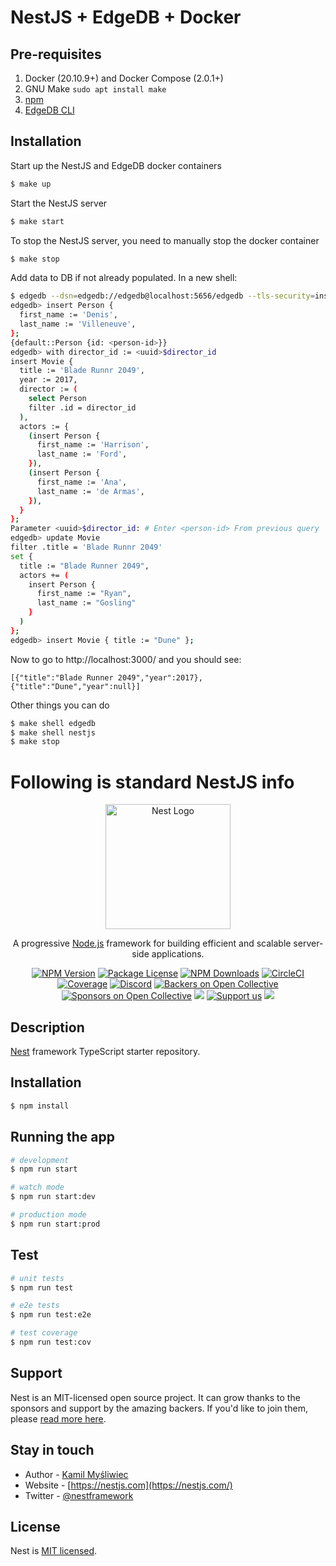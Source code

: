 # NestJS + EdgeDB + Docker

## Pre-requisites
1. Docker (20.10.9+) and Docker Compose (2.0.1+)
2. GNU Make `sudo apt install make`
3. [npm](https://www.freecodecamp.org/news/how-to-install-node-js-on-ubuntu-and-update-npm-to-the-latest-version/)
4. [EdgeDB CLI](https://www.edgedb.com/install#linux-debianubuntults)

## Installation

Start up the NestJS and EdgeDB docker containers
```bash
$ make up
```

Start the NestJS server
```bash
$ make start
```

To stop the NestJS server, you need to manually stop the docker container
```bash
$ make stop
```

Add data to DB if not already populated. In a new shell:
```bash
$ edgedb --dsn=edgedb://edgedb@localhost:5656/edgedb --tls-security=insecure
edgedb> insert Person {
  first_name := 'Denis',
  last_name := 'Villeneuve',
};
{default::Person {id: <person-id>}}
edgedb> with director_id := <uuid>$director_id
insert Movie {
  title := 'Blade Runnr 2049',
  year := 2017,
  director := (
    select Person
    filter .id = director_id
  ),
  actors := {
    (insert Person {
      first_name := 'Harrison',
      last_name := 'Ford',
    }),
    (insert Person {
      first_name := 'Ana',
      last_name := 'de Armas',
    }),
  }
};
Parameter <uuid>$director_id: # Enter <person-id> From previous query
edgedb> update Movie
filter .title = 'Blade Runnr 2049'
set {
  title := "Blade Runner 2049",
  actors += (
    insert Person {
      first_name := "Ryan",
      last_name := "Gosling"
    }
  )
};
edgedb> insert Movie { title := "Dune" };
```
Now to go to http://localhost:3000/ and you should see:

```
[{"title":"Blade Runner 2049","year":2017},{"title":"Dune","year":null}]
```

Other things you can do
```bash
$ make shell edgedb
$ make shell nestjs
$ make stop
```

# Following is standard NestJS info

<p align="center">
  <a href="http://nestjs.com/" target="blank"><img src="https://nestjs.com/img/logo-small.svg" width="200" alt="Nest Logo" /></a>
</p>

[circleci-image]: https://img.shields.io/circleci/build/github/nestjs/nest/master?token=abc123def456
[circleci-url]: https://circleci.com/gh/nestjs/nest

  <p align="center">A progressive <a href="http://nodejs.org" target="_blank">Node.js</a> framework for building efficient and scalable server-side applications.</p>
    <p align="center">
<a href="https://www.npmjs.com/~nestjscore" target="_blank"><img src="https://img.shields.io/npm/v/@nestjs/core.svg" alt="NPM Version" /></a>
<a href="https://www.npmjs.com/~nestjscore" target="_blank"><img src="https://img.shields.io/npm/l/@nestjs/core.svg" alt="Package License" /></a>
<a href="https://www.npmjs.com/~nestjscore" target="_blank"><img src="https://img.shields.io/npm/dm/@nestjs/common.svg" alt="NPM Downloads" /></a>
<a href="https://circleci.com/gh/nestjs/nest" target="_blank"><img src="https://img.shields.io/circleci/build/github/nestjs/nest/master" alt="CircleCI" /></a>
<a href="https://coveralls.io/github/nestjs/nest?branch=master" target="_blank"><img src="https://coveralls.io/repos/github/nestjs/nest/badge.svg?branch=master#9" alt="Coverage" /></a>
<a href="https://discord.gg/G7Qnnhy" target="_blank"><img src="https://img.shields.io/badge/discord-online-brightgreen.svg" alt="Discord"/></a>
<a href="https://opencollective.com/nest#backer" target="_blank"><img src="https://opencollective.com/nest/backers/badge.svg" alt="Backers on Open Collective" /></a>
<a href="https://opencollective.com/nest#sponsor" target="_blank"><img src="https://opencollective.com/nest/sponsors/badge.svg" alt="Sponsors on Open Collective" /></a>
  <a href="https://paypal.me/kamilmysliwiec" target="_blank"><img src="https://img.shields.io/badge/Donate-PayPal-ff3f59.svg"/></a>
    <a href="https://opencollective.com/nest#sponsor"  target="_blank"><img src="https://img.shields.io/badge/Support%20us-Open%20Collective-41B883.svg" alt="Support us"></a>
  <a href="https://twitter.com/nestframework" target="_blank"><img src="https://img.shields.io/twitter/follow/nestframework.svg?style=social&label=Follow"></a>
</p>
  <!--[![Backers on Open Collective](https://opencollective.com/nest/backers/badge.svg)](https://opencollective.com/nest#backer)
  [![Sponsors on Open Collective](https://opencollective.com/nest/sponsors/badge.svg)](https://opencollective.com/nest#sponsor)-->

## Description

[Nest](https://github.com/nestjs/nest) framework TypeScript starter repository.

## Installation

```bash
$ npm install
```

## Running the app

```bash
# development
$ npm run start

# watch mode
$ npm run start:dev

# production mode
$ npm run start:prod
```

## Test

```bash
# unit tests
$ npm run test

# e2e tests
$ npm run test:e2e

# test coverage
$ npm run test:cov
```

## Support

Nest is an MIT-licensed open source project. It can grow thanks to the sponsors and support by the amazing backers. If you'd like to join them, please [read more here](https://docs.nestjs.com/support).

## Stay in touch

- Author - [Kamil Myśliwiec](https://kamilmysliwiec.com)
- Website - [https://nestjs.com](https://nestjs.com/)
- Twitter - [@nestframework](https://twitter.com/nestframework)

## License

Nest is [MIT licensed](LICENSE).

